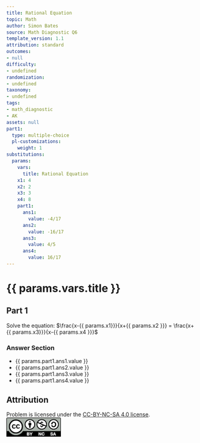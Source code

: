 ```yaml
---
title: Rational Equation
topic: Math
author: Simon Bates
source: Math Diagnostic Q6
template_version: 1.1
attribution: standard
outcomes:
- null
difficulty:
- undefined
randomization:
- undefined
taxonomy:
- undefined
tags:
- math_diagnostic
- AK
assets: null
part1:
  type: multiple-choice
  pl-customizations:
    weight: 1
substitutions:
  params:
    vars:
      title: Rational Equation
    x1: 4
    x2: 2
    x3: 3
    x4: 8
    part1:
      ans1:
        value: -4/17
      ans2:
        value: -16/17
      ans3:
        value: 4/5
      ans4:
        value: 16/17
---
```

# {{ params.vars.title }}

## Part 1

Solve the equation: $\frac{x-{{ params.x1}}}{x+{{ params.x2 }}} = \frac{x+{{ params.x3}}}{x-{{ params.x4 }}}$

### Answer Section

- {{ params.part1.ans1.value }}
- {{ params.part1.ans2.value }}
- {{ params.part1.ans3.value }}
- {{ params.part1.ans4.value }}

## Attribution

Problem is licensed under the [CC-BY-NC-SA 4.0 license](https://creativecommons.org/licenses/by-nc-sa/4.0/).<br> ![The Creative Commons 4.0 license requiring attribution-BY, non-commercial-NC, and share-alike-SA license.](https://raw.githubusercontent.com/firasm/bits/master/by-nc-sa.png)